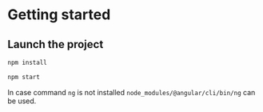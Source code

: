 # Getting started

## Launch the project

```bash
npm install
```

```bash
npm start
```

In case command `ng` is not installed `node_modules/@angular/cli/bin/ng` can be used.
